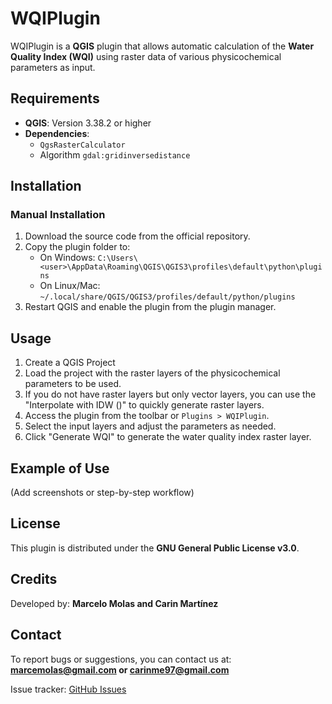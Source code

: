 # WQIPlugin

WQIPlugin is a **QGIS** plugin that allows automatic calculation of the **Water Quality Index (WQI)** using raster data of various physicochemical parameters as input.

## Requirements

- **QGIS**: Version 3.38.2 or higher
- **Dependencies**:
  - `QgsRasterCalculator`
  - Algorithm `gdal:gridinversedistance`

## Installation

### Manual Installation

1. Download the source code from the official repository.
2. Copy the plugin folder to:
   - On Windows: `C:\Users\<user>\AppData\Roaming\QGIS\QGIS3\profiles\default\python\plugins`  
   - On Linux/Mac: `~/.local/share/QGIS/QGIS3/profiles/default/python/plugins`
3. Restart QGIS and enable the plugin from the plugin manager.

## Usage

1. Create a QGIS Project
2. Load the project with the raster layers of the physicochemical parameters to be used.
3. If you do not have raster layers but only vector layers, you can use the "Interpolate with IDW ()" to quickly generate raster layers.
4. Access the plugin from the toolbar or `Plugins > WQIPlugin`.
5. Select the input layers and adjust the parameters as needed.
6. Click "Generate WQI" to generate the water quality index raster layer.

## Example of Use

(Add screenshots or step-by-step workflow)

## License

This plugin is distributed under the **GNU General Public License v3.0**.

## Credits

Developed by: **Marcelo Molas and Carin Martínez**

## Contact

To report bugs or suggestions, you can contact us at: **marcemolas@gmail.com or carinme97@gmail.com**

Issue tracker: [GitHub Issues](https://github.com/marcelomolas/wqi_plugin/issues)

